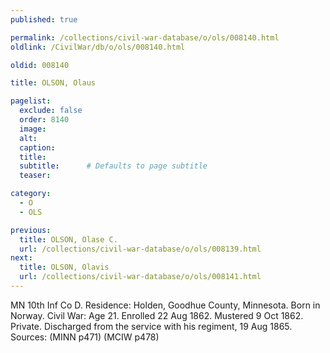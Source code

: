 ```yaml
---
published: true

permalink: /collections/civil-war-database/o/ols/008140.html
oldlink: /CivilWar/db/o/ols/008140.html

oldid: 008140

title: OLSON, Olaus

pagelist:
  exclude: false
  order: 8140
  image: 
  alt:
  caption:
  title:
  subtitle:      # Defaults to page subtitle
  teaser:

category: 
  - O 
  - OLS

previous:
  title: OLSON, Olase C.
  url: /collections/civil-war-database/o/ols/008139.html  
next:
  title: OLSON, Olavis
  url: /collections/civil-war-database/o/ols/008141.html   
---
```

MN 10th Inf Co D. Residence: Holden, Goodhue County, Minnesota. Born in Norway. Civil War: Age 21. Enrolled 22 Aug 1862. Mustered 9 Oct 1862. Private. Discharged from the service with his regiment, 19 Aug 1865. Sources: (MINN p471) (MCIW p478)